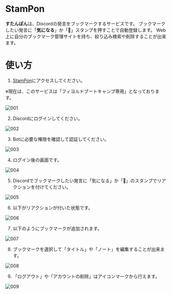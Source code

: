 # StamPon

**すたんぽん**は、Discordの発言をブックマークするサービスです。
ブックマークしたい発言に「**気になる**」か「👀」スタンプを押すことで自動登録します。
Web上に自分のブックマーク管理サイトを持ち、絞り込み検索や削除することが出来ます。

# 使い方

1. [StamPon](https://stampon.herokuapp.com/)にアクセスしてください。

※現在は、このサービスは「フィヨルドブートキャンプ専用」となっております。

![001](https://user-images.githubusercontent.com/73627898/143539353-a0e6db17-2c5b-433a-bed4-6c2a52f42936.jpg)

2. Discordにログインしてください。

![002](https://user-images.githubusercontent.com/73627898/143539395-f20a2aa8-a461-48b9-98ce-c8f81fd6c426.jpg)

3. Botに必要な権限を確認して認証してください。

![003](https://user-images.githubusercontent.com/73627898/143539399-b18d6922-eeca-4b3d-8bb7-9be21a9bf68a.jpg)

4. ログイン後の画面です。

![004](https://user-images.githubusercontent.com/73627898/143539412-f484392b-fa3b-487d-86d1-b09030ed6fb6.jpg)

5. Discordでブックマークしたい発言に「気になる」か「👀」のスタンプでリアクションを付けてください。

![005](https://user-images.githubusercontent.com/73627898/143539421-0610c56e-bd30-44df-84a0-717306055b4c.jpg)

6. 以下がリアクションが付いた状態です。

![006](https://user-images.githubusercontent.com/73627898/143539550-29c1451a-c6fd-4092-b991-340be3fc7d5c.jpg)

7. 以下のようにブックマークが追加されます。

![007](https://user-images.githubusercontent.com/73627898/143539449-e92edac3-0983-458a-bbfb-b327b4560967.jpg)

8. ブックマークを選択して「タイトル」や「ノート」を編集することが出来ます。

![008](https://user-images.githubusercontent.com/73627898/143540283-65d4cf6e-c48d-4561-aa35-01bd1d364821.jpg)

9. 「ログアウト」や「アカウントの削除」はアイコンマークから行えます。

![009](https://user-images.githubusercontent.com/73627898/143539467-24cb953b-c362-479c-a411-2977e29ea824.jpg)
